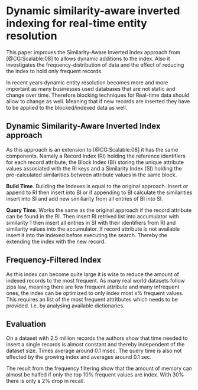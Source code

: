 # Dynamic similarity-aware inverted indexing for real-time entity resolution

This paper improves the Similarity-Aware Inverted Index approach from
[@CG:Scalable:08] to allows dynamic additions to the index. Also it investigates
the frequency-distribution of data and the effect of reducing the index to hold
only frequent records.

In recent years dynamic entity resolution becomes more and more important as
many businesses used databases that are not static and change over time.
Therefore blocking techniques for Real-time data should allow to change as well.
Meaning that if new records are inserted they have to be applied to the
blocked/indexed data as well.

## Dynamic Similarity-Aware Inverted Index approach

As this approach is an extension to [@CG:Scalable:08] it has the same
components. Namely a Record Index (RI) holding the reference identifiers for
each record attribute, the Block Index (BI) storing the unique attribute values
assosiated with the RI keys and a Similarity Index (SI) holding the
pre-calculated similarities between attribute values in the same block.

**Build Time**. Building the Indexes is equal to the original approach. Insert
or append to RI then insert into BI or if appending to BI calculate the
similarities insert into SI and add new similiarity from all entries of BI into
SI.

**Query Time**. Works the same as the original approach if the record attribute
can be found in the RI. Then insert RI retrived list into accumulator with
similarity 1 then insert all entries in SI with their identifiers from RI and
similarity values into the accumulator. If record attribute is not available
insert it into the indexed before executing the search. Thereby the extending
the index with the new record.

## Frequency-Filtered Index

As this index can become quite large it is wise to reduce the amount of indexed
records to the most frequent. As many real world datasets follow zips law,
meaning there are few frequent attribute and many infrequent ones, the index can
be optimized to only index most x% frequent values. This requires an list of
the most frequent attritbutes which needs to be provided. I.e. by analysing
available dictionaries.

## Evaluation

On a dataset with 2.5 million records the authors show that time needed to
insert a single records is almost constant and thereby independent of the
dataset size. Times average around 0.1 msec. The query time is also not effected
by the growing index and averages around 0.1 sec.

The result from the frequency filtering show that the amount of memory can
almost be halfed if only the top 10% frequent values are index. With 30% there
is only a 2% drop in recall.
